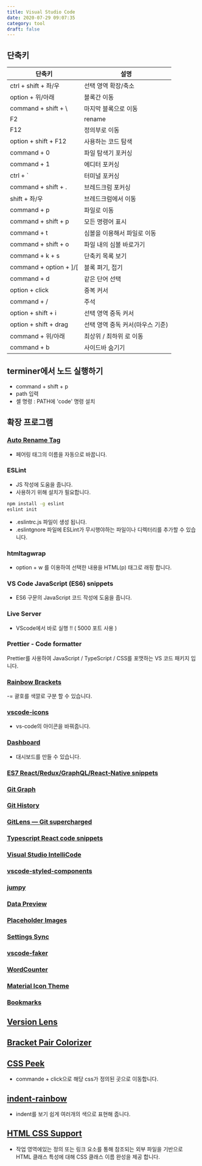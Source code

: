 ```yaml
---
title: Visual Studio Code
date: 2020-07-29 09:07:35
category: tool
draft: false
---
```


## 단축키

| 단축키                   | 설명                             |
| ------------------------ | -------------------------------- |
| ctrl + shift + 좌/우     | 선택 영역 확장/축소              |
| option + 위/아래         | 블록간 이동                      |
| command + shift + \      | 마지막 블록으로 이동             |
| F2                       | rename                           |
| F12                      | 정의부로 이동                    |
| option + shift + F12     | 사용하는 코드 탐색               |
| command + 0              | 파일 탐색기 포커싱               |
| command + 1              | 에디터 포커싱                    |
| ctrl + ` | 터미널 포커싱 |
| command + shift + .      | 브레드크럼 포커싱                |
| shift + 좌/우            | 브레드크럼에서 이동              |
| command + p              | 파일로 이동                      |
| command + shift + p      | 모든 명령어 표시                 |
| command + t              | 심볼을 이용해서 파일로 이동      |
| command + shift + o      | 파일 내의 심볼 바로가기          |
| command + k + s          | 단축키 목록 보기                 |
| command + option + ]/[   | 블록 펴기, 접기                  |
| command + d              | 같은 단어 선택                   |
| option + click           | 중복 커서                        |
| command + /              | 주석                             |
| option + shift + i       | 선택 영역 중독 커서              |
| option + shift + drag    | 선택 영역 중독 커서(마우스 기준) |
| command + 위/아래        | 최상위 / 최하위 로 이동          |
| command + b              | 사이드바 숨기기                  |

## terminer에서 노드 실행하기

- command + shift + p
- path 입력
- 셸 명령 : PATH에 'code' 명령 설치

## 확장 프로그램

### [Auto Rename Tag](https://marketplace.visualstudio.com/items?itemName=formulahendry.auto-rename-tag)

- 페어링 태그의 이름을 자동으로 바꿉니다.

### ESLint

- JS 작성에 도움을 줍니다.
- 사용하기 위해 설치가 필요합니다.

```bash
npm install -g eslint
eslint init
```

- .eslintrc.js 파일이 생성 됩니다.
- .eslintgnore 파일에 ESLint가 무시행야하는 파일이나 디렉터리를 추가할 수 있습니다.

### htmltagwrap

- option + w 를 이용하여 선택한 내용을 HTML(p) 태그로 래핑 합니다.

### VS Code JavaScript (ES6) snippets

- ES6 구문의 JavaScript 코드 작성에 도움을 줍니다.

### Live Server

- VScode에서 바로 실행 !! ( 5000 포트 사용 )

### Prettier - Code formatter

Prettier를 사용하여 JavaScript / TypeScript / CSS를 포맷하는 VS 코드 패키지 입니다.

### [Rainbow Brackets](https://marketplace.visualstudio.com/items?itemName=2gua.rainbow-brackets)

-= 괄호를 색깔로 구분 할 수 있습니다.

### [vscode-icons](https://marketplace.visualstudio.com/items?itemName=vscode-icons-team.vscode-icons)

- vs-code의 아이콘을 바꿔줍니다.

### [Dashboard](https://marketplace.visualstudio.com/items?itemName=kruemelkatze.vscode-dashboard)

- 대시보드를 만들 수 있습니다.

### [ES7 React/Redux/GraphQL/React-Native snippets](https://marketplace.visualstudio.com/items?itemName=dsznajder.es7-react-js-snippets)

### [Git Graph](https://marketplace.visualstudio.com/items?itemName=mhutchie.git-graph)

### [Git History](https://marketplace.visualstudio.com/items?itemName=donjayamanne.githistory)

### [GitLens — Git supercharged](https://marketplace.visualstudio.com/items?itemName=eamodio.gitlens)

### [Typescript React code snippets](https://marketplace.visualstudio.com/items?itemName=infeng.vscode-react-typescript)

### [Visual Studio IntelliCode](https://marketplace.visualstudio.com/items?itemName=VisualStudioExptTeam.vscodeintellicode)

### [vscode-styled-components](https://marketplace.visualstudio.com/items?itemName=jpoissonnier.vscode-styled-components)

### [jumpy](https://marketplace.visualstudio.com/items?itemName=wmaurer.vscode-jumpy)

### [Data Preview](https://marketplace.visualstudio.com/items?itemName=RandomFractalsInc.vscode-data-preview)

### [Placeholder Images](https://marketplace.visualstudio.com/items?itemName=JakeWilson.vscode-placeholder-images)

### [Settings Sync](https://marketplace.visualstudio.com/items?itemName=Shan.code-settings-sync)

### [vscode-faker](https://marketplace.visualstudio.com/items?itemName=deerawan.vscode-faker)

### [WordCounter](https://marketplace.visualstudio.com/items?itemName=kirozen.wordcounter)

### [Material Icon Theme](https://marketplace.visualstudio.com/items?itemName=PKief.material-icon-theme)

### [Bookmarks](https://marketplace.visualstudio.com/items?itemName=alefragnani.Bookmarks)

## [Version Lens](https://marketplace.visualstudio.com/items?itemName=pflannery.vscode-versionlens)

## [Bracket Pair Colorizer](https://marketplace.visualstudio.com/items?itemName=CoenraadS.bracket-pair-colorizer)

## [CSS Peek](https://marketplace.visualstudio.com/items?itemName=pranaygp.vscode-css-peek)

- commande + click으로 해당 css가 정의된 곳으로 이동합니다.

## [indent-rainbow](https://marketplace.visualstudio.com/items?itemName=oderwat.indent-rainbow)

- indent를 보기 쉽게 여러개의 색으로 표현해 줍니다.

## [HTML CSS Support](https://marketplace.visualstudio.com/items?itemName=ecmel.vscode-html-css)

- 작업 영역에있는 정의 또는 링크 요소를 통해 참조되는 외부 파일을 기반으로 HTML 클래스 특성에 대해 CSS 클래스 이름 완성을 제공 합니다.
